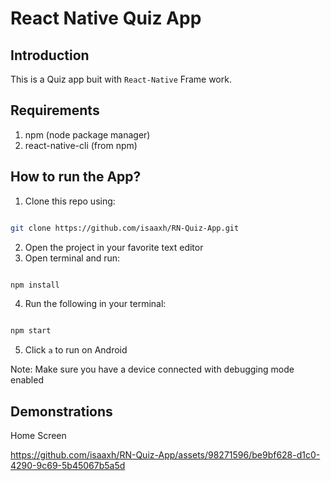 # React Native Quiz App

## Introduction

This is a Quiz app buit with `React-Native` Frame work.

## Requirements

1. npm (node package manager)
2. react-native-cli (from npm)

## How to run the App?

1. Clone this repo using:

```bash

git clone https://github.com/isaaxh/RN-Quiz-App.git

```

2. Open the project in your favorite text editor
3. Open terminal and run:

```bash

npm install

```

4. Run the following in your terminal:

```bash

npm start

```

5. Click `a` to run on Android

Note: Make sure you have a device connected with debugging mode enabled

## Demonstrations

Home Screen

https://github.com/isaaxh/RN-Quiz-App/assets/98271596/be9bf628-d1c0-4290-9c69-5b45067b5a5d

